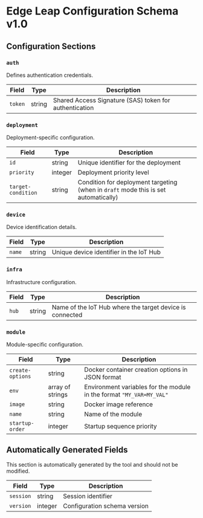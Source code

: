 # Edge Leap Configuration Schema v1.0

## Configuration Sections

### `auth`
Defines authentication credentials.

| Field | Type | Description | 
|-------|------|-------------|
| `token` | string | Shared Access Signature (SAS) token for authentication |

### `deployment`
Deployment-specific configuration.

| Field | Type | Description |
|-------|------|-------------|
| `id` | string | Unique identifier for the deployment |
| `priority` | integer | Deployment priority level |
| `target-condition` | string | Condition for deployment targeting (when in `draft` mode this is set automatically) |

### `device`
Device identification details.

| Field | Type | Description |
|-------|------|-------------|
| `name` | string | Unique device identifier in the IoT Hub|

### `infra`
Infrastructure configuration.

| Field | Type | Description |
|-------|------|-------------|
| `hub` | string | Name of the IoT Hub where the target device is connected |

### `module`
Module-specific configuration.

| Field | Type | Description |
|-------|------|-------------|
| `create-options` | string | Docker container creation options in JSON format |
| `env` | array of strings | Environment variables for the module in the format `"MY_VAR=MY_VAL"` |
| `image` | string | Docker image reference |
| `name` | string | Name of the module |
| `startup-order` | integer | Startup sequence priority |

## Automatically Generated Fields
This section is automatically generated by the tool and should not be modified.

| Field | Type | Description |
|-------|------|-------------|
| `session` | string | Session identifier |
| `version` | integer | Configuration schema version |